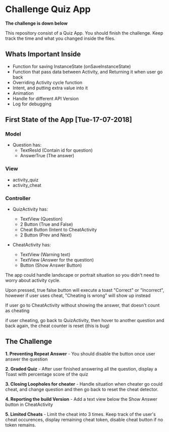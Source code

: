 # Challenge Quiz App
**The challenge is down below**

This repository consist of a Quiz App. You should finish the challenge. Keep track the time and what you changed inside the files.

## Whats Important Inside
- Function for saving InstanceState (onSaveInstanceState)
- Function that pass data between Activity, and Returning it when user go back
- Overriding Activity cycle function
- Intent, and putting extra value into it
- Animation
- Handle for different API Version
- Log for debugging

## First State of the App [Tue-17-07-2018]

### Model
  - Question has:
    - TextResId (Contain id for question)
    - AnswerTrue (The answer)
    
### View
  - activity_quiz
  - activity_cheat

### Controller
  - QuizActivity has:
    - TextView (Question)
    - 2 Button (True and False)
    - Cheat Button (Intent to CheatActivity
    - 2 Button (Prev and Next)
  
  - CheatActivity has:
    - TextView (Warning text)
    - TextView (Answer for the question)
    - Button (Show Answer Button)
  
The app could handle landscape or portrait situation so you didn't need to worry about activity cycle.

Upon pressed, true false button will execute a toast "Correct" or "Incorrect", howewer if user uses cheat, "Cheating is wrong" will show up instead

If user go to CheatActivity without showing the answer, that doesn't count as cheating

if user cheating, go back to QuizActivity, then hover to another question and back again, the cheat counter is reset (this is bug)

## The Challenge

**1. Preventing Repeat Answer** - You should disable the button once user answer the question

**2. Graded Quiz** - After user finished answering all the question, display a Toast with percentage score of the quiz

**3. Closing Loopholes for cheater** - Handle situation when cheater go could cheat, and change question and then go back to reset the cheat detector.

**4. Reporting the build Version** - Add a text view below the Show Answer button in CheatActivity

**5. Limited Cheats** - Limit the cheat into 3 times. Keep track of the user's cheat occurences, display remaining cheat token, disable cheat button if no token remains.
  
